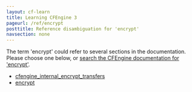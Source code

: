 ```yaml
---
layout: cf-learn
title: Learning CFEngine 3
pageurl: /ref/encrypt
posttitle: Reference disambiguation for 'encrypt'
navsection: none
---
```


The term 'encrypt' could refer to several sections in the documentation. Please choose one below, or
[search the CFEngine documentation for 'encrypt'](http://cfengine.com/docs/latest/search.html?q=encrypt).

- [cfengine_internal_encrypt_transfers](http://cfengine.com/docs/latest/guide-writing-and-serving-policy-policy-framework.html#cfengine_internal_encrypt_transfers)
- [encrypt](http://cfengine.com/docs/latest/reference-promise-types-files.html#encrypt)
